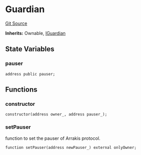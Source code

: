 # Guardian
[Git Source](https://github.com/ArrakisFinance/arrakis-modular/blob/22c7b5c5fce6ff4d3a051aa4fbf376745815e340/src/Guardian.sol)

**Inherits:**
Ownable, [IGuardian](/src/interfaces/IGuardian.sol/interface.IGuardian.md)


## State Variables
### pauser

```solidity
address public pauser;
```


## Functions
### constructor


```solidity
constructor(address owner_, address pauser_);
```

### setPauser

function to set the pauser of Arrakis protocol.


```solidity
function setPauser(address newPauser_) external onlyOwner;
```

